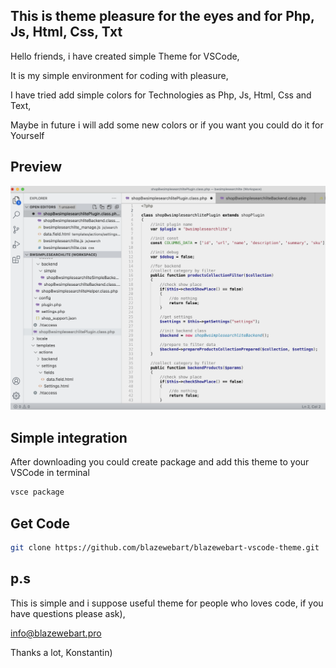 ## This is theme pleasure for the eyes and for Php, Js, Html, Css, Txt

Hello friends, i have created simple Theme for VSCode,

It is my simple environment for coding with pleasure,

I have tried add simple colors for Technologies as Php, Js, Html, Css and Text,

Maybe in future i will add some new colors or if you want you could do it for Yourself


## Preview

![Preview](https://raw.githubusercontent.com/blazewebart/blazewebart-vscode-theme/master/images/preview.png)


## Simple integration 

After downloading you could create package and add this theme to your VSCode in terminal

```sh
vsce package
``` 

## Get Code
```sh
git clone https://github.com/blazewebart/blazewebart-vscode-theme.git
``` 

## p.s

This is simple and i suppose useful theme for people who loves code, if you have questions please ask), 

info@blazewebart.pro

Thanks a lot, Konstantin)
